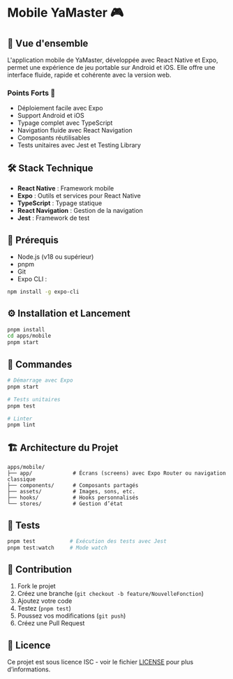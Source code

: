 # Mobile YaMaster 🎮

## 🌟 Vue d'ensemble

L'application mobile de YaMaster, développée avec React Native et Expo, permet une expérience de jeu portable sur Android et iOS. Elle offre une interface fluide, rapide et cohérente avec la version web.

### Points Forts 💪

- Déploiement facile avec Expo
- Support Android et iOS
- Typage complet avec TypeScript
- Navigation fluide avec React Navigation
- Composants réutilisables
- Tests unitaires avec Jest et Testing Library

## 🛠 Stack Technique

- **React Native** : Framework mobile
- **Expo** : Outils et services pour React Native
- **TypeScript** : Typage statique
- **React Navigation** : Gestion de la navigation
- **Jest** : Framework de test

## 🚀 Prérequis

- Node.js (v18 ou supérieur)
- pnpm
- Git
- Expo CLI :

```bash
npm install -g expo-cli
```

## ⚙️ Installation et Lancement

```bash
pnpm install
cd apps/mobile
pnpm start
```

## 📱 Commandes

```bash
# Démarrage avec Expo
pnpm start

# Tests unitaires
pnpm test

# Linter
pnpm lint
```

## 🏗 Architecture du Projet

```shell
apps/mobile/
├── app/             # Écrans (screens) avec Expo Router ou navigation classique
├── components/      # Composants partagés
├── assets/          # Images, sons, etc.
├── hooks/           # Hooks personnalisés
└── stores/          # Gestion d’état
```

## 🧪 Tests

```bash
pnpm test           # Exécution des tests avec Jest
pnpm test:watch     # Mode watch
```

## 🤝 Contribution

1. Fork le projet
2. Créez une branche (`git checkout -b feature/NouvelleFonction`)
3. Ajoutez votre code
4. Testez (`pnpm test`)
5. Poussez vos modifications (`git push`)
6. Créez une Pull Request

## 📝 Licence

Ce projet est sous licence ISC - voir le fichier [LICENSE](LICENSE) pour plus d’informations.
